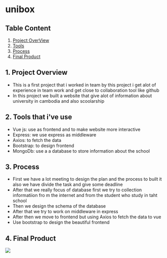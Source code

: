 # unibox

## Table Content
1. [Project OverView](#ov)
2. [Tools](#to)
3. [Process](#pro)
4. [Final Product](#fin)
<a name="ov"></a>
## 1. Project Overview
- This is a first project that i worked in team by this project i get alot of experience in team work and get close to collaboration tool like github
- In this project we built a website that give alot of information about university in cambodia and also scoolarship 
<a name="to"></a>
## 2. Tools that i've use
- Vue js: use as frontend and to make website more interactive
- Express: we use express as middleware
- Axios: to fetch the data
- Bootstrap: to design frontend
- MongoDb: use a a database to store information about the school
<a name="pro"></a>
## 3. Process
- First we have a lot meeting to design the plan and the process to built it also we have divide the task and give some deadline
- After that we really focus of database first we try to collection informatiion  fro m the internet and from the student who study in taht school
- Then we design the schema of the database 
- After that we try to work on middleware in  express
- After then we move to frontend but using Axios to fetch the data to vue 
- Use bootstrap to design the beautiful frontend
<a name="fin"></a>
## 4. Final Product
![](/pic.png)
